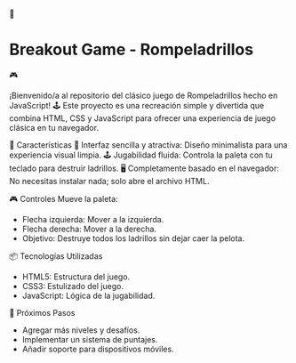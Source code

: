 🧱 <h1>Breakout Game - Rompeladrillos</h1> 🎮

¡Bienvenido/a al repositorio del clásico juego de Rompeladrillos hecho en JavaScript! 🕹️ Este proyecto es una recreación simple y divertida que combina HTML, CSS y JavaScript para ofrecer una experiencia de juego clásica en tu navegador.

🌟 Características
🎨 Interfaz sencilla y atractiva: Diseño minimalista para una experiencia visual limpia.
🕹️ Jugabilidad fluida: Controla la paleta con tu teclado para destruir ladrillos.
🖥️ Completamente basado en el navegador: No necesitas instalar nada; solo abre el archivo HTML.

🎮 Controles
Mueve la paleta:
- Flecha izquierda: Mover a la izquierda.
- Flecha derecha: Mover a la derecha.
- Objetivo: Destruye todos los ladrillos sin dejar caer la pelota.

📦 Tecnologías Utilizadas
- HTML5: Estructura del juego.
- CSS3: Estulizado del juego.
- JavaScript: Lógica de la jugabilidad.

🚀 Próximos Pasos
- Agregar más niveles y desafíos.
- Implementar un sistema de puntajes.
- Añadir soporte para dispositivos móviles.
